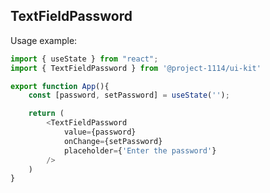 ## TextFieldPassword

Usage example:

```typescript jsx
import { useState } from "react";
import { TextFieldPassword } from '@project-1114/ui-kit'

export function App(){
    const [password, setPassword] = useState('');

    return (
        <TextFieldPassword
            value={password}
            onChange={setPassword}
            placeholder={'Enter the password'}
        />
    )
}

```

